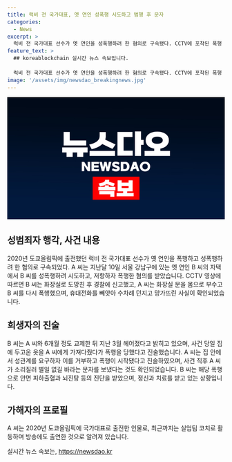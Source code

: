 ```yaml
---
title: 럭비 전 국가대표, 옛 연인 성폭행 시도하고 범행 후 문자
categories:
  - News
excerpt: >
  럭비 전 국가대표 선수가 옛 연인을 성폭행하려 한 혐의로 구속됐다. CCTV에 포착된 폭행 모습과 피해자의 진술이 충격을 안긴다. 가해자는 도망가는 피해자를 화장실에서 부수고 성폭행을 시도하며 휴대전화를 망가뜨리기도 했다. 이에 피해자는 정신과 치료를 받고 있으며, 가해자는 2020년 도쿄올림픽 국가대표 출전 경력이 있는 인물로, 사람들의 큰 관심을 끌고 있다.
feature_text: >
  ## koreablockchain 실시간 뉴스 속보입니다.

  럭비 전 국가대표 선수가 옛 연인을 성폭행하려 한 혐의로 구속됐다. CCTV에 포착된 폭행 모습과 피해자의 진술이 충격을 안긴다. 가해자는 도망가는 피해자를 화장실에서 부수고 성폭행을 시도하며 휴대전화를 망가뜨리기도 했다. 이에 피해자는 정신과 치료를 받고 있으며, 가해자는 2020년 도쿄올림픽 국가대표 출전 경력이 있는 인물로, 사람들의 큰 관심을 끌고 있다.
image: '/assets/img/newsdao_breakingnews.jpg'
---
```


<p><img src="/assets/img/newsdao_breakingnews.jpg" alt="koreablockchain 속보" /></p>

<h2 data-ke-size="size26">성범죄자 행각, 사건 내용</h2>

<p data-ke-size="size16">2020년 도쿄올림픽에 출전했던 럭비 전 국가대표 선수가 옛 연인을 폭행하고 성폭행하려 한 혐의로 구속되었다. A 씨는 지난달 10일 서울 강남구에 있는 옛 연인 B 씨의 자택에서 B 씨를 성폭행하려 시도하고, 저항하자 폭행한 혐의를 받았습니다. CCTV 영상에 따르면 B 씨는 화장실로 도망친 후 경찰에 신고했고, A 씨는 화장실 문을 몸으로 부수고 B 씨를 다시 폭행했으며, 휴대전화를 빼앗아 수차례 던지고 망가뜨린 사실이 확인되었습니다.</p>

<h2 data-ke-size="size26">희생자의 진술</h2>

<p data-ke-size="size16">B 씨는 A 씨와 6개월 정도 교제한 뒤 지난 3월 헤어졌다고 밝히고 있으며, 사건 당일 집에 두고온 옷을 A 씨에게 가져다줬다가 폭행을 당했다고 진술했습니다. A 씨는 집 안에서 성관계를 요구하자 이를 거부하고 폭행이 시작됐다고 진술하였으며, 사건 직후 A 씨가 소리질러 별일 없길 바라는 문자를 보냈다는 것도 확인되었습니다. B 씨는 해당 폭행으로 안면 피하출혈과 뇌진탕 등의 진단을 받았으며, 정신과 치료를 받고 있는 상황입니다.</p>

<h2 data-ke-size="size26">가해자의 프로필</h2>

<p data-ke-size="size16">A 씨는 2020년 도쿄올림픽에 국가대표로 출전한 인물로, 최근까지는 실업팀 코치로 활동하며 방송에도 출연한 것으로 알려져 있습니다.</p>
실시간 뉴스 속보는, <a href="https://newsdao.kr" rel="dofollow">https://newsdao.kr</a>



